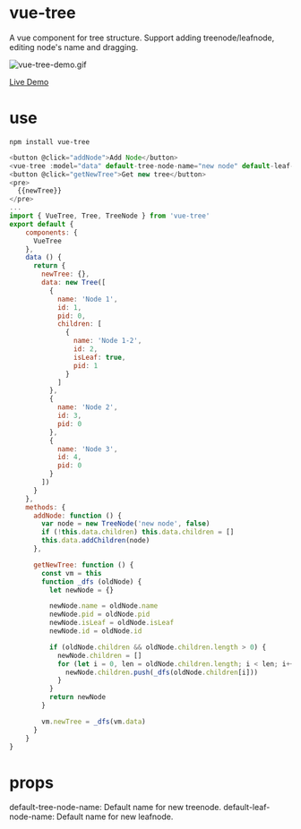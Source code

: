 # vue-tree
A vue component for tree structure. Support adding treenode/leafnode, editing node's name and dragging.

![vue-tree-demo.gif](https://github.com/ParadeTo/vue-tree/tree/master/img/demo.gif)

[Live Demo](http://paradeto.com/vue-tree/)

# use
``npm install vue-tree``

```javascript
<button @click="addNode">Add Node</button>
<vue-tree :model="data" default-tree-node-name="new node" default-leaf-node-name="new leaf"></vue-tree>
<button @click="getNewTree">Get new tree</button>
<pre>
  {{newTree}}
</pre>
...
import { VueTree, Tree, TreeNode } from 'vue-tree'
export default {
    components: {
      VueTree
    },
    data () {
      return {
        newTree: {},
        data: new Tree([
          {
            name: 'Node 1',
            id: 1,
            pid: 0,
            children: [
              {
                name: 'Node 1-2',
                id: 2,
                isLeaf: true,
                pid: 1
              }
            ]
          },
          {
            name: 'Node 2',
            id: 3,
            pid: 0
          },
          {
            name: 'Node 3',
            id: 4,
            pid: 0
          }
        ])
      }
    },
    methods: {
      addNode: function () {
        var node = new TreeNode('new node', false)
        if (!this.data.children) this.data.children = []
        this.data.addChildren(node)
      },

      getNewTree: function () {
        const vm = this
        function _dfs (oldNode) {
          let newNode = {}

          newNode.name = oldNode.name
          newNode.pid = oldNode.pid
          newNode.isLeaf = oldNode.isLeaf
          newNode.id = oldNode.id

          if (oldNode.children && oldNode.children.length > 0) {
            newNode.children = []
            for (let i = 0, len = oldNode.children.length; i < len; i++) {
              newNode.children.push(_dfs(oldNode.children[i]))
            }
          }
          return newNode
        }

        vm.newTree = _dfs(vm.data)
      }
    }
}
```

# props
default-tree-node-name: Default name for new treenode.
default-leaf-node-name: Default name for new leafnode.
